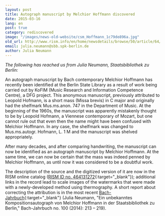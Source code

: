 ```yaml
---
layout: post
title: Autograph manuscript by Melchior Hoffmann discovered
date: 2015-03-16
lang: en
post: true
category: rediscovered
image: "/images/news-old-website/csm_Hoffmann_1c79de896a.jpg"
old_url: http://www.rism.info/en/home/newsdetails/browse/50/article/64/autograph-manuscript-by-melchior-hoffmann-discovered.html
email: julia.neumann@sbb.spk-berlin.de
author: Julia Neumann
---
```


_The following has reached us from Julia Neumann, Staatsbibliothek zu Berlin:_

An autograph manuscript by Bach contemporary Melchior Hoffmann has recently been identified at the Berlin State Library as a result of work being carried out by KoFIM (Music Research and Information Competence Centre), a DFG project. This anonymous manuscript, previously attributed to Leopold Hofmann, is a short mass (Missa brevis) in C major and originally had the shelfmark Mus.ms.anon. 747 in the Department of Music. At the beginning of the 1960s, the manuscript was apparently mistakenly thought to be by Leopold Hofmann, a Viennese contemporary of Mozart, but one cannot rule out that even then the name might have been confused with Melchior Hoffmann. In any case, the shelfmark was changed to Mus.ms.autogr. Hofmann, L. 1 M and the manuscript was shelved appropriately.

After many decades, and after comparing handwriting, the manuscript can now be identified as an autograph manuscript by Melchior Hoffmann. At the same time, we can now be certain that the mass was indeed penned by Melchior Hoffmann, as until now it was considered to be a doubtful work.

The description of the source and the digitized version of it are now in the RISM online catalog ([RISM ID no. 464131272](https://opac.rism.info/search?id=464131272&db=251&View=rism){:target="_blank"}); additional links in the record lead to scale images of the watermarks that were made with a newly-developed method using thermography. A short report about correcting the attribution is in the most recent [Bach-Jahrbuch](http://www.neue-bachgesellschaft.de/bach-jahrbuch-2014/){:target="_blank"} (Julia Neumann, "Ein unbekanntes Kompositionsautograph von Melchior Hoffmann in der Staatsbibliothek zu Berlin," Bach-Jahrbuch no. 100 (2014): 213 – 219).